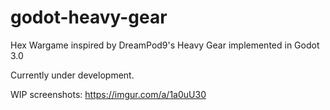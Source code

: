 # godot-heavy-gear
Hex Wargame inspired by DreamPod9's Heavy Gear implemented in Godot 3.0

Currently under development.

WIP screenshots: https://imgur.com/a/1a0uU30
